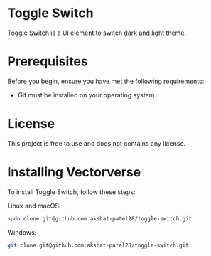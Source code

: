 # Toggle Switch

Toggle Switch is a Ui element to switch dark and light theme.

# Prerequisites

Before you begin, ensure you have met the following requirements:

- Git must be installed on your operating system.

# License

This project is free to use and does not contains any license.

# Installing Vectorverse

To install Toggle Switch, follow these steps:

Linux and macOS:

```bash
sudo clone git@github.com:akshat-patel28/toggle-switch.git
```

Windows:

```bash
git clone git@github.com:akshat-patel28/toggle-switch.git
```
